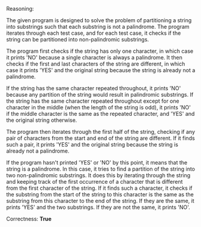 Reasoning:

The given program is designed to solve the problem of partitioning a string into substrings such that each substring is not a palindrome. The program iterates through each test case, and for each test case, it checks if the string can be partitioned into non-palindromic substrings.

The program first checks if the string has only one character, in which case it prints 'NO' because a single character is always a palindrome. It then checks if the first and last characters of the string are different, in which case it prints 'YES' and the original string because the string is already not a palindrome.

If the string has the same character repeated throughout, it prints 'NO' because any partition of the string would result in palindromic substrings. If the string has the same character repeated throughout except for one character in the middle (when the length of the string is odd), it prints 'NO' if the middle character is the same as the repeated character, and 'YES' and the original string otherwise.

The program then iterates through the first half of the string, checking if any pair of characters from the start and end of the string are different. If it finds such a pair, it prints 'YES' and the original string because the string is already not a palindrome.

If the program hasn't printed 'YES' or 'NO' by this point, it means that the string is a palindrome. In this case, it tries to find a partition of the string into two non-palindromic substrings. It does this by iterating through the string and keeping track of the first occurrence of a character that is different from the first character of the string. If it finds such a character, it checks if the substring from the start of the string to this character is the same as the substring from this character to the end of the string. If they are the same, it prints 'YES' and the two substrings. If they are not the same, it prints 'NO'.

Correctness: **True**